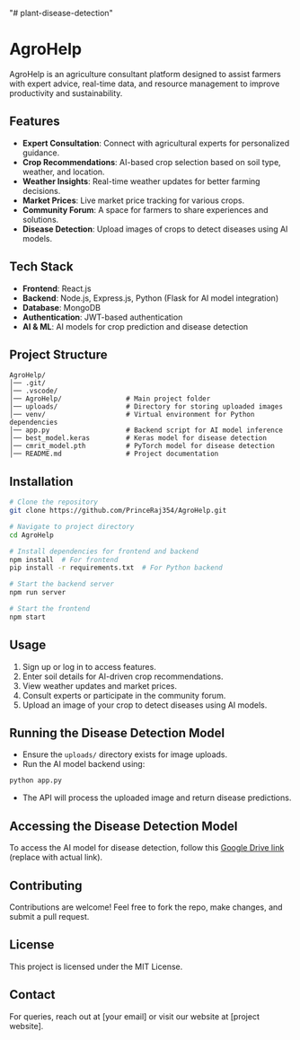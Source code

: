 "# plant-disease-detection" 
# AgroHelp

AgroHelp is an agriculture consultant platform designed to assist farmers with expert advice, real-time data, and resource management to improve productivity and sustainability.

## Features
- **Expert Consultation**: Connect with agricultural experts for personalized guidance.
- **Crop Recommendations**: AI-based crop selection based on soil type, weather, and location.
- **Weather Insights**: Real-time weather updates for better farming decisions.
- **Market Prices**: Live market price tracking for various crops.
- **Community Forum**: A space for farmers to share experiences and solutions.
- **Disease Detection**: Upload images of crops to detect diseases using AI models.

## Tech Stack
- **Frontend**: React.js
- **Backend**: Node.js, Express.js, Python (Flask for AI model integration)
- **Database**: MongoDB
- **Authentication**: JWT-based authentication
- **AI & ML**: AI models for crop prediction and disease detection

## Project Structure
```
AgroHelp/
│── .git/
│── .vscode/
│── AgroHelp/                # Main project folder
│── uploads/                 # Directory for storing uploaded images
│── venv/                    # Virtual environment for Python dependencies
│── app.py                   # Backend script for AI model inference
│── best_model.keras         # Keras model for disease detection
│── cmrit_model.pth          # PyTorch model for disease detection
│── README.md                # Project documentation
```

## Installation
```bash
# Clone the repository
git clone https://github.com/PrinceRaj354/AgroHelp.git

# Navigate to project directory
cd AgroHelp

# Install dependencies for frontend and backend
npm install  # For frontend
pip install -r requirements.txt  # For Python backend

# Start the backend server
npm run server

# Start the frontend
npm start
```

## Usage
1. Sign up or log in to access features.
2. Enter soil details for AI-driven crop recommendations.
3. View weather updates and market prices.
4. Consult experts or participate in the community forum.
5. Upload an image of your crop to detect diseases using AI models.

## Running the Disease Detection Model
- Ensure the `uploads/` directory exists for image uploads.
- Run the AI model backend using:
```bash
python app.py
```
- The API will process the uploaded image and return disease predictions.

## Accessing the Disease Detection Model
To access the AI model for disease detection, follow this [Google Drive link](#) (replace with actual link).

## Contributing
Contributions are welcome! Feel free to fork the repo, make changes, and submit a pull request.

## License
This project is licensed under the MIT License.

## Contact
For queries, reach out at [your email] or visit our website at [project website].
